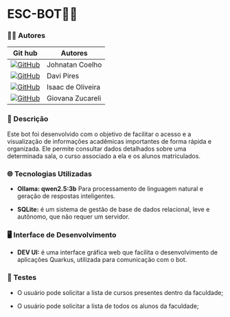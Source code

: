 # ESC-BOT🤖🏫

### 🧑‍💻 Autores

| Git hub | Autores|
|---------|--------|
|<a href = "https://github.com/JohnatanCoelho"><img src="https://img.shields.io/badge/GitHub-100000?style=for-the-badge&logo=github&logoColor=white" alt="GitHub"></a> | Johnatan Coelho 
|<a href = "http://github.com/DaviGramacho"><img src="https://img.shields.io/badge/GitHub-100000?style=for-the-badge&logo=github&logoColor=white" alt="GitHub"> </a> | Davi Pires
| <a href = "https://github.com/IsaacOliveiraSouza"><img src="https://img.shields.io/badge/GitHub-100000?style=for-the-badge&logo=github&logoColor=white" alt="GitHub"> </a>| Isaac de Oliveira
|<a href = "https://github.com/GiovanaZucareli"> <img src="https://img.shields.io/badge/GitHub-100000?style=for-the-badge&logo=github&logoColor=white" alt="GitHub"></a> | Giovana Zucareli 

### 📖 Descrição

Este bot foi desenvolvido com o objetivo de facilitar o acesso e a visualização de informações acadêmicas importantes de forma rápida e organizada. Ele permite consultar dados detalhados sobre uma determinada sala, o curso associado a ela e os alunos matriculados.

### 🌐 Tecnologias Utilizadas 

- **Ollama: qwen2.5:3b** Para processamento de linguagem natural e geração de respostas inteligentes.

- **SQLite:** é um sistema de gestão de base de dados relacional, leve e autônomo, que não requer um servidor.

### 🖥️ Interface de Desenvolvimento

- **DEV UI:** é uma interface gráfica web que facilita o desenvolvimento de aplicações Quarkus, utilizada para comunicação com o bot.

### 📃 Testes 

- O usuário pode solicitar a lista de cursos presentes dentro da faculdade;

- O usuário pode solicitar a lista de todos os alunos da faculdade;





